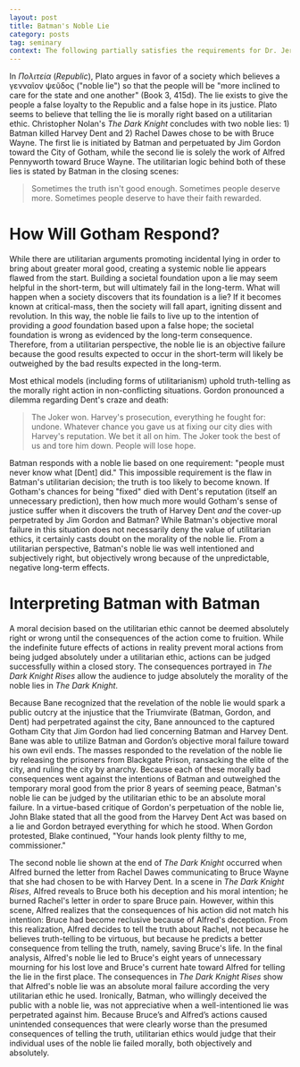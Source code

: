 ```yaml
---
layout: post
title: Batman's Noble Lie
category: posts
tag: seminary
context: The following partially satisfies the requirements for Dr. Jeremy Evans' Introduction to Philosophy class at Southeastern Baptist Theological Seminary.
---
```


In *Πολιτεία* (*Republic*), Plato argues in favor of a society which believes a γενναῖον ψεῦδος ("noble lie") so that the people will be "more inclined to care for the state and one another" (Book 3, 415d).  The lie exists to give the people a false loyalty to the Republic and a false hope in its justice. Plato seems to believe that telling the lie is morally right based on a utilitarian ethic. Christopher Nolan's *The Dark Knight* concludes with two noble lies: 1) Batman killed Harvey Dent and 2) Rachel Dawes chose to be with Bruce Wayne. The first lie is initiated by Batman and perpetuated by Jim Gordon toward the City of Gotham, while the second lie is solely the work of Alfred Pennyworth toward Bruce Wayne. The utilitarian logic behind both of these lies is stated by Batman in the closing scenes:

> Sometimes the truth isn't good enough. Sometimes people deserve more. Sometimes people deserve to have their faith rewarded.

# How Will Gotham Respond?

While there are utilitarian arguments promoting incidental lying in order to bring about greater moral good, creating a systemic noble lie appears flawed from the start. Building a societal foundation upon a lie may seem helpful in the short-term, but will ultimately fail in the long-term. What will happen when a society discovers that its foundation is a lie? If it becomes known at critical-mass, then the society will fall apart, igniting dissent and revolution. In this way, the noble lie fails to live up to the intention of providing a *good* foundation based upon a false hope; the societal foundation is wrong as evidenced by the long-term consequence. Therefore, from a utilitarian perspective, the noble lie is an objective failure because the good results expected to occur in the short-term will likely be outweighed by the bad results expected in the long-term.


Most ethical models (including forms of utilitarianism) uphold truth-telling as the morally right action in non-conflicting situations. Gordon pronounced a dilemma regarding Dent's craze and death:


> The Joker won. Harvey's prosecution, everything he fought for: undone. Whatever chance you gave us at fixing our city dies with Harvey's reputation. We bet it all on him. The Joker took the best of us and tore him down. People will lose hope.

Batman responds with a noble lie based on one requirement: "people must never know what [Dent] did." This impossible requirement is the flaw in Batman's utilitarian decision; the truth is too likely to become known. If Gotham's chances for being "fixed" died with Dent's reputation (itself an unnecessary prediction), then how much more would Gotham's sense of justice suffer when it discovers the truth of Harvey Dent *and* the cover-up perpetrated by Jim Gordon and Batman? While Batman's objective moral failure in this situation does not necessarily deny the value of utilitarian ethics, it certainly casts doubt on the morality of the noble lie. From a utilitarian perspective, Batman's noble lie was well intentioned and subjectively right, but objectively wrong because of the unpredictable, negative long-term effects.


# Interpreting Batman with Batman

A moral decision based on the utilitarian ethic cannot be deemed absolutely right or wrong until the consequences of the action come to fruition. While the indefinite future effects of actions in reality prevent moral actions from being judged absolutely under a utilitarian ethic, actions can be judged successfully within a closed story. The consequences portrayed in *The Dark Knight Rises* allow the audience to judge absolutely the morality of the noble lies in *The Dark Knight*.


Because Bane recognized that the revelation of the noble lie would spark a public outcry at the injustice that the Triumvirate (Batman, Gordon, and Dent) had perpetrated against the city, Bane announced to the captured Gotham City that Jim Gordon had lied concerning Batman and Harvey Dent. Bane was able to utilize Batman and Gordon’s objective moral failure toward his own evil ends. The masses responded to the revelation of the noble lie by releasing the prisoners from Blackgate Prison, ransacking the elite of the city, and ruling the city by anarchy. Because each of these morally bad consequences went against the intentions of Batman and outweighed the temporary moral good from the prior 8 years of seeming peace, Batman's noble lie can be judged by the utilitarian ethic to be an absolute moral failure. In a virtue-based critique of Gordon's perpetuation of the noble lie, John Blake stated that all the good from the Harvey Dent Act was based on a lie and Gordon betrayed everything for which he stood. When Gordon protested, Blake continued, "Your hands look plenty filthy to me, commissioner."


The second noble lie shown at the end of *The Dark Knight* occurred when Alfred burned the letter from Rachel Dawes communicating to Bruce Wayne that she had chosen to be with Harvey Dent. In a scene in *The Dark Knight Rises*, Alfred reveals to Bruce both his deception and his moral intention; he burned Rachel's letter in order to spare Bruce pain. However, within this scene, Alfred realizes that the consequences of his action did not match his intention: Bruce had become reclusive because of Alfred's deception. From this realization, Alfred decides to tell the truth about Rachel, not because he believes truth-telling to be virtuous, but because he predicts a better consequence from telling the truth, namely, saving Bruce's life. In the final analysis, Alfred's noble lie led to Bruce's eight years of unnecessary mourning for his lost love and Bruce's current hate toward Alfred for telling the lie in the first place. The consequences in *The Dark Knight Rises* show that Alfred's noble lie was an absolute moral failure according the very utilitarian ethic he used. Ironically, Batman, who willingly deceived the public with a noble lie, was not appreciative when a well-intentioned lie was perpetrated against him. Because Bruce’s and Alfred’s actions caused unintended consequences that were clearly worse than the presumed consequences of telling the truth, utilitarian ethics would judge that their individual uses of the noble lie failed morally, both objectively and absolutely.

